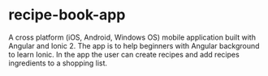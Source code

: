 # recipe-book-app
A cross platform (iOS, Android, Windows OS) mobile application built with Angular and Ionic 2. The app is to help beginners with Angular background to learn Ionic. In the app the user can create recipes and add recipes ingredients to a shopping list.

